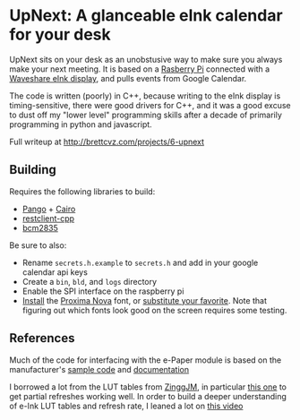# UpNext: A glanceable eInk calendar for your desk

UpNext sits on your desk as an unobstusive way to make sure you always make your next meeting.
It is based on a [Rasberry Pi](https://www.raspberrypi.org/) connected with a [Waveshare eInk display](https://www.amazon.com/4-2inch-Resolution-Two-Color-Interface-Raspberry/dp/B07PKSLR3W/ref=sr_1_2?dchild=1&keywords=waveshare+4.2inch+epaper&qid=1584221897&s=electronics&sr=1-2), and pulls events from Google Calendar.

The code is written (poorly) in C++, because writing to the eInk display is timing-sensitive, there were good drivers for C++, and it was a good excuse to dust off my "lower level" programming skills after a decade of primarily programming in python and javascript.

Full writeup at http://brettcvz.com/projects/6-upnext

## Building
Requires the following libraries to build:
- [Pango](https://pango.gnome.org/) + [Cairo](https://www.cairographics.org/)
- [restclient-cpp](https://github.com/mrtazz/restclient-cpp#installation)
- [bcm2835](https://www.airspayce.com/mikem/bcm2835/)

Be sure to also:
- Rename `secrets.h.example` to `secrets.h` and add in your google calendar api keys
- Create a `bin`, `bld`, and `logs` directory
- Enable the SPI interface on the raspberry pi
- [Install](https://wiki.debian.org/Fonts#Adding_fonts) the [Proxima Nova](https://fonts.adobe.com/fonts/proxima-nova) font, or [substitute your favorite](https://wiki.archlinux.org/index.php/fonts#List_all_installed_fonts). Note that figuring out which fonts look good on the screen requires some testing.

## References
Much of the code for interfacing with the e-Paper module is based on the manufacturer's [sample code](https://github.com/waveshare/e-Paper) and [documentation](https://www.waveshare.com/wiki/4.2inch_e-Paper_Module_(B))

I borrowed a lot from the LUT tables from [ZinggJM](https://github.com/ZinggJM/GxEPD), in particular [this one](https://github.com/ZinggJM/GxEPD/blob/master/src/GxGDEW042T2/GxGDEW042T2.cpp) to get partial refreshes working well. In order to build a deeper understanding of e-Ink LUT tables and refresh rate, I leaned a lot on [this video](https://www.youtube.com/watch?v=MsbiO8EAsGw&feature=youtu.be)
